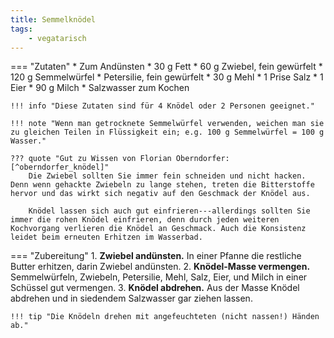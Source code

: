 ```yaml
---
title: Semmelknödel
tags:
    - vegatarisch
---
```

=== "Zutaten"
    * Zum Andünsten
        * 30 g Fett
        * 60 g Zwiebel, fein gewürfelt
    * 120 g Semmelwürfel
    * Petersilie, fein gewürfelt
    * 30 g Mehl
    * 1 Prise Salz
    * 1 Eier
    * 90 g Milch
    * Salzwasser zum Kochen

    !!! info "Diese Zutaten sind für 4 Knödel oder 2 Personen geeignet."

    !!! note "Wenn man getrocknete Semmelwürfel verwenden, weichen man sie zu gleichen Teilen in Flüssigkeit ein; e.g. 100 g Semmelwürfel = 100 g Wasser."

    ??? quote "Gut zu Wissen von Florian Oberndorfer:[^oberndorfer_knödel]"
        Die Zwiebel sollten Sie immer fein schneiden und nicht hacken. Denn wenn gehackte Zwiebeln zu lange stehen, treten die Bitterstoffe hervor und das wirkt sich negativ auf den Geschmack der Knödel aus.

        Knödel lassen sich auch gut einfrieren---allerdings sollten Sie immer die rohen Knödel einfrieren, denn durch jeden weiteren Kochvorgang verlieren die Knödel an Geschmack. Auch die Konsistenz leidet beim erneuten Erhitzen im Wasserbad.

=== "Zubereitung"
    1. **Zwiebel andünsten.** In einer Pfanne die restliche Butter erhitzen, darin Zwiebel andünsten.
    2. **Knödel-Masse vermengen.** Semmelwürfeln, Zwiebeln, Petersilie, Mehl, Salz, Eier, und Milch in einer Schüssel gut vermengen.
    3. **Knödel abdrehen.** Aus der Masse Knödel abdrehen und in siedendem Salzwasser gar ziehen lassen.

    !!! tip "Die Knödeln drehen mit angefeuchteten (nicht nassen!) Händen ab."

[^müller_walser]:
    {{ cite.müller_walser_mein_erstes_kochbuch }} 84, 108.
[^oberndorfer_knödel]:
    {{ cite.oberndorfer_knödel }} 22-3, 29.
[^gutekueche]:
    ["Semmelknödel."](https://www.gutekueche.at/klassischer-semmelknoedel-rezept-876) *Gute Kueche.* 1 März 2015.
